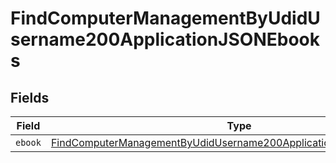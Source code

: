 # FindComputerManagementByUdidUsername200ApplicationJSONEbooks


## Fields

| Field                                                                                                                                                             | Type                                                                                                                                                              | Required                                                                                                                                                          | Description                                                                                                                                                       |
| ----------------------------------------------------------------------------------------------------------------------------------------------------------------- | ----------------------------------------------------------------------------------------------------------------------------------------------------------------- | ----------------------------------------------------------------------------------------------------------------------------------------------------------------- | ----------------------------------------------------------------------------------------------------------------------------------------------------------------- |
| `ebook`                                                                                                                                                           | [FindComputerManagementByUdidUsername200ApplicationJSONEbooksEbook](../../models/operations/findcomputermanagementbyudidusername200applicationjsonebooksebook.md) | :heavy_minus_sign:                                                                                                                                                | N/A                                                                                                                                                               |